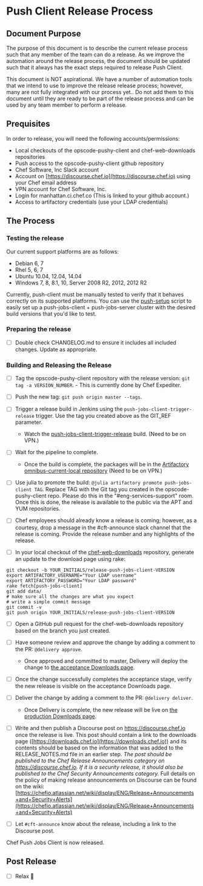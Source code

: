 # Push Client Release Process

## Document Purpose

The purpose of this document is to describe the current release process such that any member of the team can do a release. As we improve the automation around the release process, the document should be updated such that it always has the exact steps required to release Push Client.

This document is NOT aspirational. We have a number of automation tools that we intend to use to improve the release release process; however, many are not fully integrated with our process yet.. Do not add them to this document until they are ready to be part of the release process and can be used by any team member to perform a release.

## Prequisites

In order to release, you will need the following accounts/permissions:

- Local checkouts of the opscode-pushy-client and chef-web-downloads repositories
- Push access to the opscode-pushy-client github repository
- Chef Software, Inc Slack account
- Account on [https://discourse.chef.io](https://discourse.chef.io) using your Chef email address
- VPN account for Chef Software, Inc.
- Login for manhattan.ci.chef.co (This is linked to your github
account.)
- Access to artifactory credentials (use your LDAP credentials)

## The Process

### Testing the release

Our current support platforms are as follows:

- Debian 6, 7
- Rhel 5, 6, 7
- Ubuntu 10.04, 12.04, 14.04
- Windows 7, 8, 8.1, 10, Server 2008 R2, 2012, 2012 R2

Currently, push-client must be manually tested to verify that it behaves correctly on its supported platforms. You can use the [push-setup](https://github.com/chef/oc-pushy-pedant/tree/master/dev/push-setup) script to easily set up a push-jobs-client + push-jobs-server cluster with the desired build versions that you'd like to test.

### Preparing the release

- [ ] Double check CHANGELOG.md to ensure it includes all included changes. Update as appropriate.

### Building and Releasing the Release

- [ ] Tag the opscode-pushy-client repository with the release version: `git
  tag -a VERSION_NUMBER`. - This is currently done by Chef Expediter.

- [ ] Push the new tag: `git push origin master --tags`.

- [ ] Trigger a release build in Jenkins using the
  `push-jobs-client-trigger-release` trigger. Use the tag you created
  above as the GIT_REF parameter.
  - Watch the [push-jobs-client-trigger-release](http://manhattan.ci.chef.co/job/push-jobs-client-trigger-release/) build. (Need to be on VPN.)

- [ ] Wait for the pipeline to complete.
  - Once the build is complete, the packages will be in the [Artifactory omnibus-current-local repository](http://artifactory.chef.co/simple/omnibus-current-local/com/getchef/push-jobs-client/) (Need to be on VPN.)

- [ ] Use julia to promote the build: `@julia artifactory promote
  push-jobs-client TAG`.  Replace TAG with the Git tag you created in the opscode-pushy-client repo. Please do this in the
  "#eng-services-support" room.  Once this is done, the release is
  available to the public via the APT and YUM repositories.

- [ ] Chef employees should already know a release is coming; however, as a
  courtesy, drop a message in the #cft-announce slack channel that the release
  is coming. Provide the release number and any highlights of the release.

- [ ] In your local checkout of the [chef-web-downloads](https://github.com/chef/chef-web-downloads) repository,
generate an update to the download page using rake:

```
git checkout -b YOUR_INITIALS/release-push-jobs-client-VERSION
export ARTIFACTORY_USERNAME="Your LDAP username"
export ARTIFACTORY_PASSWORD="Your LDAP password"
rake fetch[push-jobs-client]
git add data/
# make sure all the changes are what you expect
# write a simple commit message
git commit -v
git push origin YOUR_INITIALS/release-push-jobs-client-VERSION
```

- [ ] Open a GitHub pull request for the chef-web-downloads repository
based on the branch you just created.

- [ ] Have someone review and approve the change by adding a comment to the PR: `@delivery approve`.
  - Once approved and committed to master, Delivery will deploy the change to [the acceptance Downloads page](https://downloads-acceptance.chef.io/push-jobs-client/).

- [ ] Once the change successfully completes the acceptance stage, verify the new release is visible on the acceptance Downloads page.

- [ ] Deliver the change by adding a comment to the PR: `@delivery deliver`.
  - Once Delivery is complete, the new release will be live on [the production Downloads page](http://downloads.chef.io/push-jobs-client/).

- [ ] Write and then publish a Discourse post on https://discourse.chef.io
  once the release is live. This post should contain a link to the downloads
  page ([https://downloads.chef.io](https://downloads.chef.io)) and its contents
  should be based on the information that was added to the RELEASE_NOTES.md file
  in an earlier step. *The post should  be published to the Chef Release
  Announcements category on https://discourse.chef.io. If it is a security
  release, it should also be published to the Chef Security Announcements
  category.* Full details on the policy of making release announcements on
  Discourse can be found on the wiki: [https://chefio.atlassian.net/wiki/display/ENG/Release+Announcements+and+Security+Alerts](https://chefio.atlassian.net/wiki/display/ENG/Release+Announcements+and+Security+Alerts)

- [ ] Let `#cft-announce` know about the release, including a link to the Discourse post.

Chef Push Jobs Client is now released.

## Post Release

- [ ] Relax 🎉
